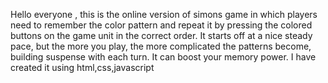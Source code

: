 Hello everyone , this is the online version of simons game
in which players need to remember the color pattern and repeat
it by pressing the colored buttons on the game unit in the correct
order. It starts off at a nice steady pace, but the more you play, 
the more complicated the patterns become, building suspense with each 
turn. 
It can boost your memory power.
I have created it using html,css,javascript
